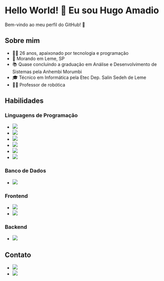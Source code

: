 # Hello World! 👋 Eu sou Hugo Amadio

Bem-vindo ao meu perfil do GitHub! 🚀

## Sobre mim
- 👨‍💻 26 anos, apaixonado por tecnologia e programação
- 🏡 Morando em Leme, SP
- 📚 Quase concluindo a graduação em Análise e Desenvolvimento de Sistemas pela Anhembi Morumbi
- 🎓 Técnico em Informática pela Etec Dep. Salin Sedeh de Leme
- 👨‍🏫 Professor de robótica

## Habilidades
### Linguagens de Programação
- <img src="https://img.shields.io/badge/HTML5-E34F26?style=flat&logo=html5&logoColor=white">
- <img src="https://img.shields.io/badge/CSS3-1572B6?style=flat&logo=css3&logoColor=white">
- <img src="https://img.shields.io/badge/Python-3776AB?style=flat&logo=python&logoColor=white">
- <img src="https://img.shields.io/badge/PHP-777BB4?style=flat&logo=php&logoColor=white">
- <img src="https://img.shields.io/badge/Visual%20Basic-3333FF?style=flat&logo=visual%20studio&logoColor=white">
- <img src="https://img.shields.io/badge/C-00599C?style=flat&logo=c&logoColor=white">

### Banco de Dados
- <img src="https://img.shields.io/badge/MySQL-4479A1?style=flat&logo=mysql&logoColor=white">

### Frontend
- <img src="https://img.shields.io/badge/Bootstrap-7952B3?style=flat&logo=bootstrap&logoColor=white">
- <img src="https://img.shields.io/badge/JavaScript-F7DF1E?style=flat&logo=javascript&logoColor=black">

### Backend
- <img src="https://img.shields.io/badge/Django-092E20?style=flat&logo=django&logoColor=white">

## Contato
- <img src="https://img.shields.io/badge/Email-hugo_amadio%40hotmail.com-FF5500?style=flat&logo=gmail&logoColor=white">
- <img src="https://img.shields.io/badge/LinkedIn-hugoamadio-0077B5?style=flat&logo=linkedin&logoColor=white">
